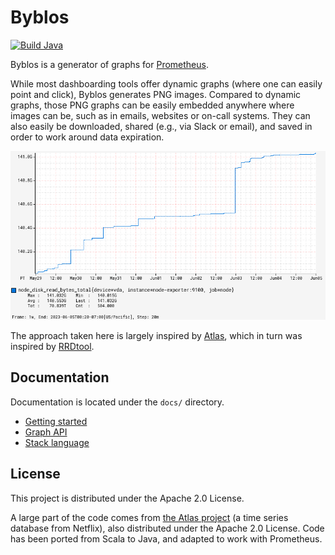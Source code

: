 # Byblos

[![Build Java](https://github.com/pvcnt/byblos/actions/workflows/build.yaml/badge.svg)](https://github.com/pvcnt/byblos/actions/workflows/build.yaml)

Byblos is a generator of graphs for [Prometheus](https://prometheus.io/).

While most dashboarding tools offer dynamic graphs (where one can easily point and click), Byblos generates PNG images.
Compared to dynamic graphs, those PNG graphs can be easily embedded anywhere where images can be, such as in emails, websites or on-call systems.
They can also easily be downloaded, shared (e.g., via Slack or email), and saved in order to work around data expiration.

![Example chart](docs/node_disk_read_bytes_total.png)

The approach taken here is largely inspired by [Atlas](https://netflix.github.io/atlas-docs/), which in turn was inspired by [RRDtool](https://oss.oetiker.ch/rrdtool/).

## Documentation

Documentation is located under the `docs/` directory.

* [Getting started](docs/getting-started.md)
* [Graph API](docs/graph-api.md)
* [Stack language](docs/stack-language.md)

## License

This project is distributed under the Apache 2.0 License.

A large part of the code comes from [the Atlas project](https://github.com/Netflix/atlas) (a time series database from Netflix), also distributed under the Apache 2.0 License.
Code has been ported from Scala to Java, and adapted to work with Prometheus.